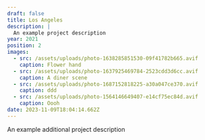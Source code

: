 ```yaml
---
draft: false
title: Los Angeles
description: |
  An example project description
year: 2021
position: 2
images:
  - src: /assets/uploads/photo-1638285851530-09f41782b665.avif
    caption: Flower hand
  - src: /assets/uploads/photo-1637925469784-2523cdd3d6cc.avif
    caption: A diner scene
  - src: /assets/uploads/photo-1687152818225-a30a047ce370.avif
    caption: ddd
  - src: /assets/uploads/photo-1564146649407-e14cf75ec84d.avif
    caption: Oooh
date: 2023-11-09T18:04:14.662Z
---
```

An example additional project description
